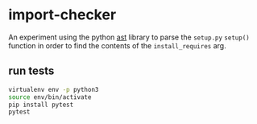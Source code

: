 # import-checker

An experiment using the python [ast](https://docs.python.org/3/library/ast.html#module-ast) library to parse the `setup.py` `setup()` function in order to find the contents of the `install_requires` arg.

## run tests

```bash
virtualenv env -p python3
source env/bin/activate
pip install pytest
pytest
```

